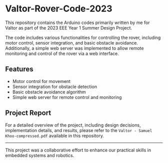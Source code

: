# Valtor-Rover-Code-2023

This repository contains the Arduino codes primarily written by me for Valtor as part of the 2023 EEE Year 1 Summer Design Project.

The code includes various functionalities for controlling the rover, including motor control, sensor integration, and basic obstacle avoidance. Additionally, a simple web server was implemented to allow remote monitoring and control of the rover via a web interface.

## Features

- Motor control for movement
- Sensor integration for obstacle detection
- Basic obstacle avoidance algorithm
- Simple web server for remote control and monitoring

## Project Report

For a detailed overview of the project, including design decisions, implementation details, and results, please refer to the `Valtor - Samuel Khoo-compressed.pdf` available in this repository.

---

This project was a collaborative effort to enhance our practical skills in embedded systems and robotics.


